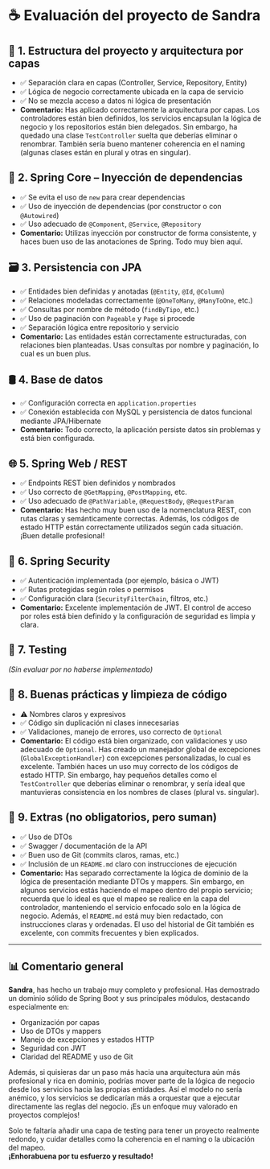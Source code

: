 # ☕ Evaluación del proyecto de Sandra

## 🧱 1. Estructura del proyecto y arquitectura por capas
- ✅ Separación clara en capas (Controller, Service, Repository, Entity)
- ✅ Lógica de negocio correctamente ubicada en la capa de servicio
- ✅ No se mezcla acceso a datos ni lógica de presentación
- **Comentario:** Has aplicado correctamente la arquitectura por capas. Los controladores están bien definidos, los servicios encapsulan la lógica de negocio y los repositorios están bien delegados. Sin embargo, ha quedado una clase `TestController` suelta que deberías eliminar o renombrar. También sería bueno mantener coherencia en el naming (algunas clases están en plural y otras en singular).

## 🧩 2. Spring Core – Inyección de dependencias
- ✅ Se evita el uso de `new` para crear dependencias
- ✅ Uso de inyección de dependencias (por constructor o con `@Autowired`)
- ✅ Uso adecuado de `@Component`, `@Service`, `@Repository`
- **Comentario:** Utilizas inyección por constructor de forma consistente, y haces buen uso de las anotaciones de Spring. Todo muy bien aquí.

## 🗃️ 3. Persistencia con JPA
- ✅ Entidades bien definidas y anotadas (`@Entity`, `@Id`, `@Column`)
- ✅ Relaciones modeladas correctamente (`@OneToMany`, `@ManyToOne`, etc.)
- ✅ Consultas por nombre de método (`findByTipo`, etc.)
- ✅ Uso de paginación con `Pageable` y `Page` si procede
- ✅ Separación lógica entre repositorio y servicio
- **Comentario:** Las entidades están correctamente estructuradas, con relaciones bien planteadas. Usas consultas por nombre y paginación, lo cual es un buen plus.

## 🛢️ 4. Base de datos
- ✅ Configuración correcta en `application.properties`
- ✅ Conexión establecida con MySQL y persistencia de datos funcional mediante JPA/Hibernate
- **Comentario:** Todo correcto, la aplicación persiste datos sin problemas y está bien configurada.

## 🌐 5. Spring Web / REST
- ✅ Endpoints REST bien definidos y nombrados
- ✅ Uso correcto de `@GetMapping`, `@PostMapping`, etc.
- ✅ Uso adecuado de `@PathVariable`, `@RequestBody`, `@RequestParam`
- **Comentario:** Has hecho muy buen uso de la nomenclatura REST, con rutas claras y semánticamente correctas. Además, los códigos de estado HTTP están correctamente utilizados según cada situación. ¡Buen detalle profesional!

## 🔐 6. Spring Security
- ✅ Autenticación implementada (por ejemplo, básica o JWT)
- ✅ Rutas protegidas según roles o permisos
- ✅ Configuración clara (`SecurityFilterChain`, filtros, etc.)
- **Comentario:** Excelente implementación de JWT. El control de acceso por roles está bien definido y la configuración de seguridad es limpia y clara.

## 🧪 7. Testing
*(Sin evaluar por no haberse implementado)*

## 🧼 8. Buenas prácticas y limpieza de código
- ⚠️ Nombres claros y expresivos
- ✅ Código sin duplicación ni clases innecesarias
- ✅ Validaciones, manejo de errores, uso correcto de `Optional`
- **Comentario:** El código está bien organizado, con validaciones y uso adecuado de `Optional`. Has creado un manejador global de excepciones (`GlobalExceptionHandler`) con excepciones personalizadas, lo cual es excelente. También haces un uso muy correcto de los códigos de estado HTTP. Sin embargo, hay pequeños detalles como el `TestController` que deberías eliminar o renombrar, y sería ideal que mantuvieras consistencia en los nombres de clases (plural vs. singular).

## 🎁 9. Extras (no obligatorios, pero suman)
- ✅ Uso de DTOs
- ✅ Swagger / documentación de la API
- ✅ Buen uso de Git (commits claros, ramas, etc.)
- ✅ Inclusión de un `README.md` claro con instrucciones de ejecución
- **Comentario:** Has separado correctamente la lógica de dominio de la lógica de presentación mediante DTOs y mappers. Sin embargo, en algunos servicios estás haciendo el mapeo dentro del propio servicio; recuerda que lo ideal es que el mapeo se realice en la capa del controlador, manteniendo el servicio enfocado solo en la lógica de negocio. Además, el `README.md` está muy bien redactado, con instrucciones claras y ordenadas. El uso del historial de Git también es excelente, con commits frecuentes y bien explicados.

---

## 📊 Comentario general
**Sandra**, has hecho un trabajo muy completo y profesional. Has demostrado un dominio sólido de Spring Boot y sus principales módulos, destacando especialmente en:
- Organización por capas
- Uso de DTOs y mappers
- Manejo de excepciones y estados HTTP
- Seguridad con JWT
- Claridad del README y uso de Git

Además, si quisieras dar un paso más hacia una arquitectura aún más profesional y rica en dominio, podrías mover parte de la lógica de negocio desde los servicios hacia las propias entidades. Así el modelo no sería anémico, y los servicios se dedicarían más a orquestar que a ejecutar directamente las reglas del negocio. ¡Es un enfoque muy valorado en proyectos complejos!

Solo te faltaría añadir una capa de testing para tener un proyecto realmente redondo, y cuidar detalles como la coherencia en el naming o la ubicación del mapeo.  
**¡Enhorabuena por tu esfuerzo y resultado!**
